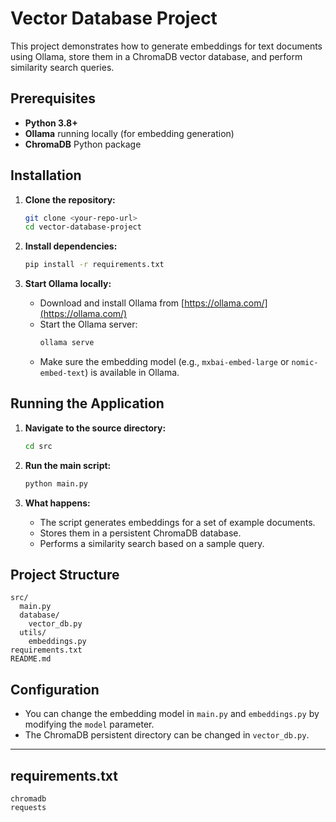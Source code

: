 # Vector Database Project

This project demonstrates how to generate embeddings for text documents using Ollama, store them in a ChromaDB vector database, and perform similarity search queries.

## Prerequisites

- **Python 3.8+**
- **Ollama** running locally (for embedding generation)
- **ChromaDB** Python package

## Installation

1. **Clone the repository:**
   ```sh
   git clone <your-repo-url>
   cd vector-database-project
   ```

2. **Install dependencies:**
   ```sh
   pip install -r requirements.txt
   ```

3. **Start Ollama locally:**
   - Download and install Ollama from [https://ollama.com/](https://ollama.com/)
   - Start the Ollama server:
     ```sh
     ollama serve
     ```
   - Make sure the embedding model (e.g., `mxbai-embed-large` or `nomic-embed-text`) is available in Ollama.

## Running the Application

1. **Navigate to the source directory:**
   ```sh
   cd src
   ```

2. **Run the main script:**
   ```sh
   python main.py
   ```

3. **What happens:**
   - The script generates embeddings for a set of example documents.
   - Stores them in a persistent ChromaDB database.
   - Performs a similarity search based on a sample query.

## Project Structure

```
src/
  main.py
  database/
    vector_db.py
  utils/
    embeddings.py
requirements.txt
README.md
```

## Configuration

- You can change the embedding model in `main.py` and `embeddings.py` by modifying the `model` parameter.
- The ChromaDB persistent directory can be changed in `vector_db.py`.

---

## requirements.txt

````plaintext
chromadb
requests